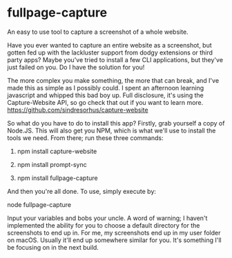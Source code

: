 # fullpage-capture
An easy to use tool to capture a screenshot of a whole website.

Have you ever wanted to capture an entire website as a screenshot, but gotten fed up with the lackluster support from dodgy extensions or third party apps? Maybe you've tried to install a few CLI applications, but they've just failed on you.
Do I have the solution for you!

The more complex you make something, the more that can break, and I've made this as simple as I possibly could. I spent an afternoon learning javascript and whipped this bad boy up. Full disclosure, it's using the Capture-Website API, so go check that out if you want to learn more.
https://github.com/sindresorhus/capture-website

So what do you have to do to install this app?
Firstly, grab yourself a copy of Node.JS. This will also get you NPM, which is what we'll use to install the tools we need.
From there; run these three commands:

1. npm install capture-website

2. npm install prompt-sync

3. npm install fullpage-capture

And then you're all done. To use, simply execute by:

node fullpage-capture

Input your variables and bobs your uncle. A word of warning; I haven't implemented the ability for you to choose a default directory for the screenshots to end up in. For me, my screenshots end up in my user folder on macOS. Usually it'll end up somewhere similar for you. It's something I'll be focusing on in the next build.
